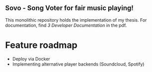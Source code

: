 ## Sovo - Song Voter for fair music playing!

This monolithic repository holds the implementation of my thesis. For documentation, find *3 Developer Documentation* in the pdf.

# Feature roadmap

- Deploy via Docker
- Implementing alternative player backends (Soundcloud, Spotify)
